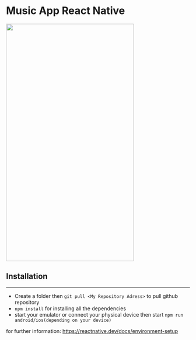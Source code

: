 # Music App React Native

<img src="https://i.hizliresim.com/in4pi8e.gif" width="350" height="650"  />

## Installation

---

- Create a folder then `git pull <My Repository Adress>` to pull github repository
- `npm install` for installing all the dependencies
- start your emulator or connect your physical device then start `npm run android/ios(depending on your device)`

for further information: https://reactnative.dev/docs/environment-setup
